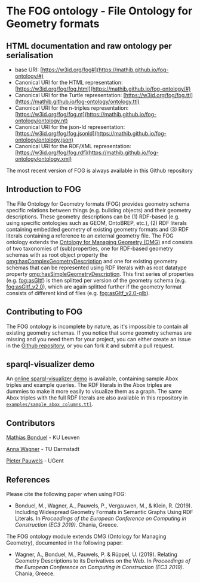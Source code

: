 # The FOG ontology - File Ontology for Geometry formats

## HTML documentation and raw ontology per serialisation

* base URI: [https://w3id.org/fog#](https://mathib.github.io/fog-ontology/#)
* Canonical URI for the HTML representation: [https://w3id.org/fog/fog.html](https://mathib.github.io/fog-ontology/#)
* Canonical URI for the Turtle representation: [https://w3id.org/fog/fog.ttl](https://mathib.github.io/fog-ontology/ontology.ttl)
* Canonical URI for the n-triples representation: [https://w3id.org/fog/fog.nt](https://mathib.github.io/fog-ontology/ontology.nt)
* Canonical URI for the json-ld representation: [https://w3id.org/fog/fog.jsonld](https://mathib.github.io/fog-ontology/ontology.json)
* Canonical URI for the RDF/XML representation: [https://w3id.org/fog/fog.rdf](https://mathib.github.io/fog-ontology/ontology.xml)

The most recent version of FOG is always available in this Github repository

## Introduction to FOG

The File Ontology for Geometry formats (FOG) provides geometry schema specific relations between things (e.g. building objects) and their geometry descriptions. These geometry descriptions can be (1) RDF-based (e.g. using specific ontologies such as GEOM, OntoBREP, etc.), (2) RDF literals containing embedded geometry of existing geometry formats and (3) RDF literals containing a reference to an external geometry file. The FOG ontology extends the [Ontology for Managing Geometry (OMG)](https://w3id.org/omg#) and consists of two taxonomies of (sub)properties, one for RDF-based geometry schemas with as root object property the [omg:hasComplexGeometryDescription](https://w3id.org/omg#hasComplexGeometryDescription) and one for existing geometry schemas that can be represented using RDF literals with as root datatype property [omg:hasSimpleGeometryDescription](https://w3id.org/omg#hasSimpleGeometryDescription). This first series of properties (e.g. [fog:asGltf](https://w3id.org/fog#asGltf)) is then splitted per version of the geometry schema (e.g. [fog:asGltf_v2.0](https://mathib.github.io/fog-ontology/#asGltf_v2.0)), which are again splitted further if the geometry format consists of different kind of files (e.g. [fog:asGltf_v2.0-glb](https://mathib.github.io/fog-ontology/#asGltf_v2.0-glb)).

## Contributing to FOG

The FOG ontology is incomplete by nature, as it's impossible to contain all existing geometry schemas. If you notice that some geometry schemas are missing and you need them for your project, you can either create an issue in the [Github repository](https://github.com/mathib/fog-ontology), or you can fork it and submit a pull request.

## sparql-visualizer demo

An [online sparql-visualizer demo](https://madsholten.github.io/sparql-visualizer/?file=https://raw.githubusercontent.com/mathib/fog-ontology/master/examples/fog-demo.json) is available, containing sample Abox triples and example queries. The RDF literals in the Abox triples are dummies to make it more easily to visualize them as a graph. The same Abox triples with the full RDF literals are also available in this repository in [`examples/sample_abox_columns.ttl`](https://github.com/mathib/fog-ontology/blob/master/examples/sample_abox_columns.ttl).

## Contributors

[Mathias Bonduel](https://github.com/mathib) - KU Leuven

[Anna Wagner](https://github.com/AnnaWagner) - TU Darmstadt

[Pieter Pauwels](https://github.com/pipauwel) - UGent

## References
Please cite the following paper when using FOG:

* Bonduel, M., Wagner, A., Pauwels, P., Vergauwen, M., & Klein, R. (2019). Including Widespread Geometry Formats in Semantic Graphs Using RDF Literals. In *Proceedings of the European Conference on Computing in Construction (EC3 2019)*. Chania, Greece.

The FOG ontology module extends OMG (Ontology for Managing Geometry), documented in the following paper:

* Wagner, A., Bonduel, M., Pauwels, P. & Rüppel, U. (2019). Relating Geometry Descriptions to its Derivatives on the Web. In *Proceedings of the European Conference on Computing in Construction (EC3 2019)*. Chania, Greece.